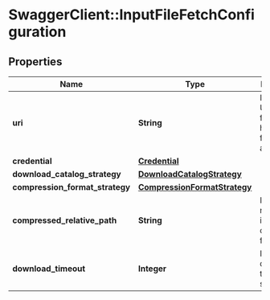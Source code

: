 # SwaggerClient::InputFileFetchConfiguration

## Properties
Name | Type | Description | Notes
------------ | ------------- | ------------- | -------------
**uri** | **String** | Indicate the Uri of the file. (http, https, ftp, ftps, sftp are allowed) | 
**credential** | [**Credential**](Credential.md) |  | [optional] 
**download_catalog_strategy** | [**DownloadCatalogStrategy**](DownloadCatalogStrategy.md) |  | 
**compression_format_strategy** | [**CompressionFormatStrategy**](CompressionFormatStrategy.md) |  | [optional] 
**compressed_relative_path** | **String** | Indicate the relative path in the compressed file | [optional] 
**download_timeout** | **Integer** | Indicate the download time out in second | [optional] [default to 30]


